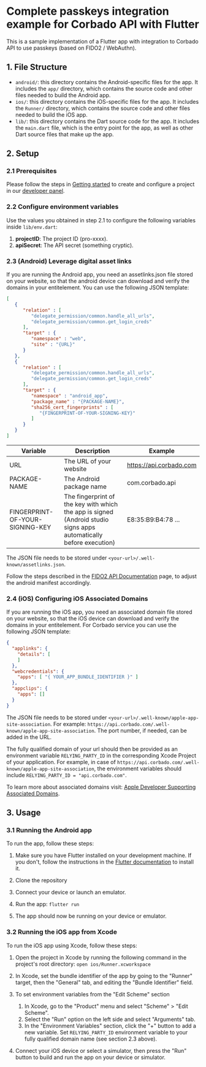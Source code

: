 # Complete passkeys integration example for Corbado API with Flutter
This is a sample implementation of a Flutter app with integration to Corbado API to use passkeys (based on FIDO2 / WebAuthn).

## 1. File Structure

* `android/`: this directory contains the Android-specific files for the app. It includes the `app/` directory, which contains the source code and other files needed to build the Android app.
* `ios/`: this directory contains the iOS-specific files for the app. It includes the `Runner/` directory, which contains the source code and other files needed to build the iOS app.
* `lib/`: this directory contains the Dart source code for the app. It includes the `main.dart` file, which is the entry point for the app, as well as other Dart source files that make up the app.

## 2. Setup

### 2.1 Prerequisites
Please follow the steps in [Getting started](https://docs.corbado.com/overview/getting-started) to create and configure a project in our [developer panel](https://app.corbado.com).

### 2.2 Configure environment variables
Use the values you obtained in step 2.1 to configure the following variables inside `lib/env.dart`:
1. **projectID**: The project ID (pro-xxxx).
2. **apiSecret**: The API secret (something cryptic).

### 2.3 (Android) Leverage digital asset links
If you are running the Android app, you need an assetlinks.json file stored on your website, so that the android device can download and verify the domains in your entitelement. You can use the following JSON template:
```json
[
   {
      "relation" : [
         "delegate_permission/common.handle_all_urls",
         "delegate_permission/common.get_login_creds"
      ],
      "target" : {
         "namespace" : "web",
         "site" : "{URL}"
      }
   },
   {
      "relation" : [
         "delegate_permission/common.handle_all_urls",
         "delegate_permission/common.get_login_creds"
      ],
      "target" : {
         "namespace" : "android_app",
         "package_name" : "{PACKAGE-NAME}",
         "sha256_cert_fingerprints" : [
            "{FINGERPRINT-OF-YOUR-SIGNING-KEY}"
         ]
      }
   }
]
```

| Variable                        | Description                                                                                                        | Example                                                                                         |
|---------------------------------|--------------------------------------------------------------------------------------------------------------------|-------------------------------------------------------------------------------------------------|
| URL                             | The URL of your website                                                                                            | https://api.corbado.com                                                                         |
| PACKAGE-NAME                    | The Android package name                                                                                           | com.corbado.api                                                                                 |
| FINGERPRINT-OF-YOUR-SIGNING-KEY | The fingerprint of the key with which the app is signed (Android studio signs apps automatically before execution) | E8:35:B9:B4:78 ... |

The JSON file needs to be stored under ```<your-url>/.well-known/assetlinks.json```.

Follow the steps described in the [FIDO2 API Documentation](https://developers.google.com/identity/fido/android/native-apps) page, to adjust the android manifest accordingly.

### 2.4 (iOS) Configuring iOS Associated Domains
If you are running the iOS app, you need an associated domain file stored on your website, so that the iOS device can download and verify the domains in your entitelement. For Corbado service you can use the following JSON template: 
```json
{
  "applinks": {
    "details": [
    ]
  },
  "webcredentials": {
    "apps": [ "{ YOUR_APP_BUNDLE_IDENTIFIER }" ]
  },
  "appclips": {
    "apps": []
  }
}
```
The JSON file needs to be stored under ```<your-url>/.well-known/apple-app-site-association```.
For example: ```https://api.corbado.com/.well-known/apple-app-site-association```. The port number, if needed, can be added in the URL. 

The fully qualified domain of your url should then be provided as an environment variable ```RELYING_PARTY_ID``` in the corresponding Xcode Project of your application. For example, in case of ```https://api.corbado.com/.well-known/apple-app-site-association```, the environment variables should include ```RELYING_PARTY_ID = "api.corbado.com"```. 

To learn more about associated domains visit: [Apple Developer Supporting Associated Domains](https://developer.apple.com/documentation/xcode/supporting-associated-domains).


## 3. Usage

### 3.1 Running the Android app

To run the app, follow these steps:

1. Make sure you have Flutter installed on your development machine. If you don't, follow the instructions in the [Flutter documentation](https://flutter.dev/docs/get-started/install) to install it.

2. Clone the repository

3. Connect your device or launch an emulator.

4. Run the app:
```flutter run```

5. The app should now be running on your device or emulator.

### 3.2 Running the iOS app from Xcode

To run the iOS app using Xcode, follow these steps:

1. Open the project in Xcode by running the following command in the project's root directory:
```open ios/Runner.xcworkspace```

2. In Xcode, set the bundle identifier of the app by going to the "Runner" target, then the "General" tab, and editing the "Bundle Identifier" field.

3. To set environment variables from the "Edit Scheme" section
   1. In Xcode, go to the "Product" menu and select "Scheme" > "Edit Scheme".
   2. Select the "Run" option on the left side and select "Arguments" tab.
   3. In the "Environment Variables" section, click the "+" button to add a new variable. Set ```RELYING_PARTY_ID``` environment variable to your fully qualified domain name (see section 2.3 above).

   
4. Connect your iOS device or select a simulator, then press the "Run" button to build and run the app on your device or simulator.   
   
